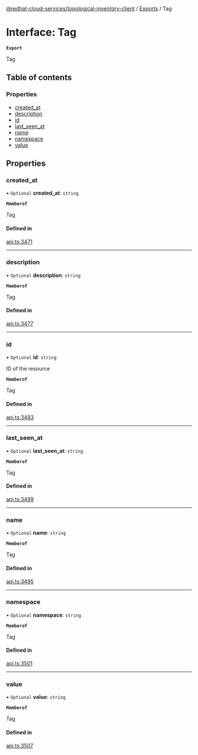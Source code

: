 [@redhat-cloud-services/topological-inventory-client](../README.md) / [Exports](../modules.md) / Tag

# Interface: Tag

**`Export`**

Tag

## Table of contents

### Properties

- [created\_at](Tag.md#created_at)
- [description](Tag.md#description)
- [id](Tag.md#id)
- [last\_seen\_at](Tag.md#last_seen_at)
- [name](Tag.md#name)
- [namespace](Tag.md#namespace)
- [value](Tag.md#value)

## Properties

### created\_at

• `Optional` **created\_at**: `string`

**`Memberof`**

Tag

#### Defined in

[api.ts:3471](https://github.com/RedHatInsights/javascript-clients/blob/main/packages/topological-inventory/api.ts#L3471)

___

### description

• `Optional` **description**: `string`

**`Memberof`**

Tag

#### Defined in

[api.ts:3477](https://github.com/RedHatInsights/javascript-clients/blob/main/packages/topological-inventory/api.ts#L3477)

___

### id

• `Optional` **id**: `string`

ID of the resource

**`Memberof`**

Tag

#### Defined in

[api.ts:3483](https://github.com/RedHatInsights/javascript-clients/blob/main/packages/topological-inventory/api.ts#L3483)

___

### last\_seen\_at

• `Optional` **last\_seen\_at**: `string`

**`Memberof`**

Tag

#### Defined in

[api.ts:3489](https://github.com/RedHatInsights/javascript-clients/blob/main/packages/topological-inventory/api.ts#L3489)

___

### name

• `Optional` **name**: `string`

**`Memberof`**

Tag

#### Defined in

[api.ts:3495](https://github.com/RedHatInsights/javascript-clients/blob/main/packages/topological-inventory/api.ts#L3495)

___

### namespace

• `Optional` **namespace**: `string`

**`Memberof`**

Tag

#### Defined in

[api.ts:3501](https://github.com/RedHatInsights/javascript-clients/blob/main/packages/topological-inventory/api.ts#L3501)

___

### value

• `Optional` **value**: `string`

**`Memberof`**

Tag

#### Defined in

[api.ts:3507](https://github.com/RedHatInsights/javascript-clients/blob/main/packages/topological-inventory/api.ts#L3507)
